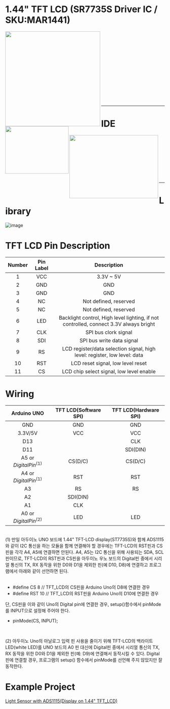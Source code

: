# 1.44" TFT LCD (SR7735S Driver IC / SKU:MAR1441)<br>
<a href="http://www.lcdwiki.com/1.44inch_Arduino_SPI_Module_ST7735S_SKU:MAR1441" target="_blank">
  <img src="https://user-images.githubusercontent.com/24539773/204490332-9cf94e98-bf61-46d1-9cb9-082cf2dba9d3.png" width="300" height="300" align="left">
</a>
<a href="http://www.lcdwiki.com/1.44inch_Arduino_SPI_Module_ST7735S_SKU:MAR1441" target="_blank">
  <img src="https://user-images.githubusercontent.com/24539773/204490643-7c29de37-8f31-4f9e-a9c5-e84aa88c70be.png" width="200" height="150" align="left">
</a>
<br><br><br><br><br><br><br><br><br><br><br><br><br>
<hr>

# IDE<br>
<a href="https://platformio.org/" target="_blank">
  <img src="https://user-images.githubusercontent.com/24539773/204492337-c76cb87f-93e6-4132-af63-6062e60ef4e8.png" width="280" height="200" align="left">
</a>
<br><br><br><br><br><br><br><br>
<hr>

# Library<br>
![image](https://user-images.githubusercontent.com/24539773/204491960-996f7807-f053-4ae6-8fc6-7845f323df58.png)
<br>


# TFT LCD Pin Description<br>
| Number | Pin Label | Description |
| :-: | :-: | :-: |
|1|VCC|3.3V ~ 5V
|2|GND|GND
|3|GND|GND
|4|NC|Not defined, reserved
|5|NC|Not defined, reserved
|6|LED|Backlight control, High level lighting, if not controlled, connect 3.3V always bright
|7|CLK|SPI bus clork signal
|8|SDI|SPI bus write data signal
|9|RS| LCD register/data selection signal, high level: register, low level: data
|10|RST|LCD reset signal, low level reset
|11|CS| LCD chip select signal, low level enable

# Wiring<br>
| Arduino UNO | TFT LCD(Software SPI) | TFT LCD(Hardware SPI) |
| :-: | :-: | :-: |
| GND | GND | GND
| 3.3V/5V | VCC | VCC
|D13||CLK
|D11||SDI(DIN)
|A5 or ${Digital Pin}^{(1)}$|CS(D/C)|CS(D/C)
|A4 or ${Digital Pin}^{(1)}$|RST|RST
|A3|RS|RS
|A2|SDI(DIN)|
|A1|CLK|
|A0 or ${Digital Pin}^{(2)}$|LED|LED 

<br>
(1) 만일 아두이노 UNO 보드에 1.44" TFT-LCD display(ST7735S)와 함께 ADS1115와 같이 I2C 통신을 하는 모듈을 함께 연결해야 할 경우에는 TFT-LCD의 RST핀과 CS핀을 각각 A4, A5에 연결하면 안된다. A4, A5는 I2C 통신을 위해 사용되는 SDA, SCL핀이므로, TFT-LCD의 RST핀과 CS핀을 아두이노 우노 보드의 Digital핀 중에서 시리얼 통신의 TX, RX 동작을 위한 D0와 D1을 제외한 핀(예 D10, D8)에 연결하고 프로그램에서 아래와 같이 선언하면 된다.<br><br>

- #define CS 8   // TFT_LCD의 CS핀을 Arduino Uno의 D8에 연결한 경우 
- #define RST 10 // TFT_LCD의 RST핀을 Arduino Uno의 D10에 연결한 경우

단, CS핀을 이와 같이 Uno의 Digital pin에 연결한 경우, setup()함수에서 pinMode를 INPUT으로 설정해 주어야 한다. 

- pinMode(CS, INPUT);

<br>

(2) 아두이노 Uno의 아날로그 입력 핀 사용을 줄이기 위해 TFT-LCD의 백라이트 LED(white LED)를 UNO 보드의 A0 핀 대신에 Digital핀 중에서 시리얼 통신의 TX, RX 동작을 위한 D0와 D1을 제외한 핀(예: D9)에 연결해서 동작시킬 수 있다. Digital 핀에 연결할 경우, 프로그램의 setup() 함수에서 pinMode를 선언해 주지 않았지만 잘 동작한다.<br>


# Example Project

[Light Sensor with ADS1115(Display on 1.44" TFT_LCD)](https://github.com/iispace/Arduino_Learning_Tutorials/blob/main/ADS1115/example2/main.cpp)
